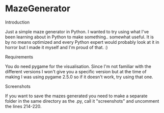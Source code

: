 # MazeGenerator

Introduction

Just a simple maze generator in Python. I wanted to try using what I've been learning about in Python to make something.. somewhat useful.
It is by no means optimized and every Python expert would probably look at it in horror but I made it myself and I'm proud of that. :)

Requirements

You do need pygame for the visualisation. Since I'm not familiar with the different versions I won't give you a specific version but at the time of making I was using pygame 2.5.0 so if it doesn't work, try using that one.

Screenshots

If you want to save the mazes generated you need to make a separate folder in the same directory as the .py, call it "screenshots" and uncomment the lines 214-220.
